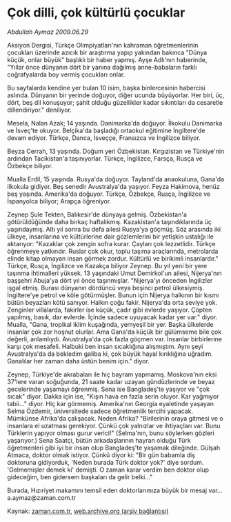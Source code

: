 # Çok dilli, çok kültürlü çocuklar

*Abdullah Aymaz 2009.06.29*

<tr><td class="metin" colspan="2" style="padding-top: 20px; padding-left: 5px; padding-right: 10px;">Aksiyon Dergisi, Türkçe Olimpiyatları'nın kahraman öğretmenlerinin çocukları üzerinde azıcık bir araştırma yapıp yakından bakınca "Dünya küçük, onlar büyük" başlıklı bir haber yapmış. Ayşe Adlı'nın haberinde, "Yıllar önce dünyanın dört bir yanına dağılmış anne-babaların farklı coğrafyalarda boy vermiş çocukları onlar.</td></tr><tr><td class="metin" colspan="2" style="padding-top: 20px; padding-left: 5px; padding-right: 10px;"><p> Bu sayfalarda kendine yer bulan 10 isim, başka binlercesinin habercisi aslında. Dünyanın bir yerinde doğuyor, diğer ucunda büyüyorlar. Her biri, üç, dört, beş dil konuşuyor; şahit olduğu güzellikler kadar sıkıntıları da cesaretle dillendiriyor." deniliyor.
<p>Mesela, Nalan Azak; 14 yaşında. Danimarka'da doğuyor. İlkokulu Danimarka ve İsveç'te okuyor. Belçika'da başladığı ortaokul eğitimine İngiltere'de devam ediyor. Türkçe, Danca, İsveççe, Fransızca ve İngilizce biliyor.
<p>Beyza Cerrah, 13 yaşında. Doğum yeri Özbekistan. Kırgızistan ve Türkiye'nin ardından Tacikistan'a taşınıyorlar. Türkçe, İngilizce, Farsça, Rusça ve Özbekçe biliyor.
<p>Mualla Erdil, 15 yaşında. Rusya'da doğuyor. Tayland'da anaokuluna, Gana'da ilkokula gidiyor. Beş senedir Avustralya'da yaşıyor. Feyza Hakimova, henüz beş yaşında. Amerika'da doğuyor. Türkçe, Özbekçe, Rusça, İngilizce ve İspanyolca biliyor; Arapça öğreniyor.
<p>Zeynep Şule Tekten, Balıkesir'de dünyaya gelmiş. Özbekistan'a götürüldüğünde daha birkaç haftalıkmış. Kazakistan'a taşındıklarında üç yaşındaymış. Altı yıl sonra bu defa ailesi Rusya'ya göçmüş. Söz arasında iki ülkeye, insanlarına ve kültürlerine dair gözlemlerini bir yetişkin ustalığı ile aktarıyor: "Kazaklar çok zengin sofra kurar. Çayları çok lezzetlidir. Türkçe öğrenmeye yatkındır. Ruslar çok okur, toplu taşıma araçlarında, metrolarda elinde kitap olmayan insan görmek zordur. Kültürlü ve birikimli insanlardır." Türkçe, Rusça, İngilizce ve Kazakça biliyor Zeynep. Bu yıl yeni bir yere taşınma ihtimalleri yüksek. 13 yaşındaki Umut Demirkol'un ailesi, Nijerya'nın başşehri Abuja'ya dört yıl önce taşınmışlar. "Nijerya'yı önceden İngilizler işgal etmiş. Burası dünyanın dördüncü veya beşinci petrol ülkesiymiş. İngiltere'ye petrol ve köle götürmüşler. Bunun için Nijerya halkının bir kısmı bütün beyazları kötü sanıyor. Halkın çoğu fakir. Nijerya'da orta seviye yok. Zenginler villalarda, fakirler ise küçük, çadır gibi evlerde yaşıyor. Çöpten yapılmış, basık, dar evlerde. İçinde sadece uyuyacak kadar yer var." diyor. Mualla, "Gana, tropikal iklim kuşağında, yemyeşil bir yer. Başka ülkelerde insanlar çok zor hoşnut olurlar. Ama Gana'da küçük bir gülümseme bile çok değerli, anlamlıydı. Avustralya'da çok fazla göçmen var. İnsanlar birbirlerine karşı çok mesafeli. Halbuki ben insan sıcaklığına alışmıştım. Aynı şeyi Avustralya'da da bekledim galiba ki, çok büyük hayal kırıklığına uğradım. Ganalılar her zaman daha üstün benim için." diyor.
<p>Zeynep, Türkiye'de akrabaları ile hiç bayram yapmamış. Moskova'nın eksi 37'lere varan soğuğunda, 21 saate kadar uzayan gündüzlerinde ve beyaz gecelerinde yaşamayı öğrenmiş. Sena ise Bangladeş'te yaşıyor ve "çok sıcak" diyor. Dakka için ise, "Kışın hava en fazla serin oluyor. Kar yağmıyor tabii..." diyor. Hiç kar görmemiş. Amerika'nın Georgia eyaletinde yaşayan Selma Özdemir, üniversitede sadece öğretmenlik tercihi yapacak. Mümkünse Afrika'da çalışacak. Neden Afrika? "Birilerinin oraya gitmesi ve o insanlara el uzatması gerekiyor. Çünkü çok yalnızlar ve ihtiyaçları var. Bunu Türklerin yapıyor olması gurur verici!" (Selma'nın, bunu söylerken gözleri yaşarıyor.) Sena Saatçi, bütün arkadaşlarının hayran olduğu Türk öğretmenleri gibi iyi bir insan olup Bangladeş'te yaşamak dileğinde. Gülşah Atmaca, doktor olmak istiyor. Çünkü diyor ki: "Bir gün babamla diş doktoruna gidiyorduk, 'Neden burada Türk doktor yok?' diye sordum. 'Gelmemişler demek ki' demişti. O zaman karar verdim ben doktor olup gideceğim, ben gidersem başkaları da gelir belki..."
<p>Burada, Hızıriyet makamını temsil eden doktorlarımıza büyük bir mesaj var... a.aymaz@zaman.com.tr<br/></p></p></p></p></p></p></p></td></tr>

Kaynak: [zaman.com.tr](http://zaman.com.tr/yazar.do?yazino=863926), [web.archive.org (arşiv bağlantısı)](http://web.archive.org/web/20090705035304/http://www.zaman.com.tr:80/yazar.do?yazino=863926)
